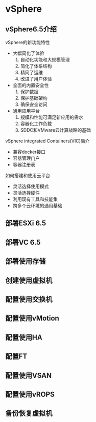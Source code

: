 # vSphere

## vSphere6.5介绍

vSphere的新功能特性

- 大幅简化了体验
  1. 自动化功能和大规模管理
  2. 简化了体系结构
  3. 精简了运维
  4. 改进了用户体验
- 全面的内置安全性
  1. 保护数据
  2. 保护基础架构
  3. 确保安全访问
- 通用应用平台
  1. 规模和性能可满足新应用的需求
  2. 容器化工作负载
  3. SDDC和VMware云计算战略的基础

vSphere integrated Containers(VIC)简介

- 兼容docker接口
- 容器管理门户
- 容器注册表

如何搭建和使用云平台

- 灵活选择使用模式
- 灵活选择硬件
- 利用现有工具和技能集
- 跨多个云环境的通用基础

## 部署ESXi 6.5

## 部署VC 6.5

## 部署使用存储

## 创建使用虚拟机

## 配置使用交换机

## 配置使用vMotion

## 配置使用HA

## 配置FT

## 配置使用VSAN

## 配置使用vROPS

## 备份恢复虚拟机